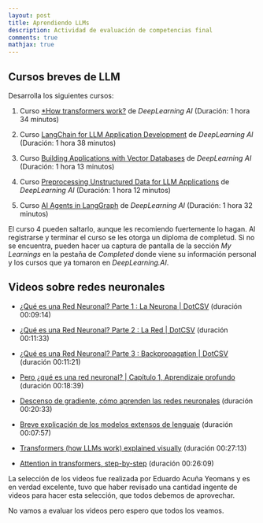 ```yaml
---
layout: post
title: Aprendiendo LLMs
description: Actividad de evaluación de competencias final
comments: true
mathjax: true
---
```



## Cursos breves de LLM

Desarrolla los siguientes cursos:

1. Curso [*How transformers work?](https://www.deeplearning.ai/short-courses/how-transformer-llms-work/) de *DeepLearning AI* (Duración: 1 hora 34 minutos)

2. Curso [LangChain for LLM Application Development](https://www.deeplearning.ai/short-courses/langchain-for-llm-application-development/) de *DeepLearning AI* (Duración: 1 hora 38 minutos)

3. Curso [Building Applications with Vector Databases](https://www.deeplearning.ai/short-courses/building-applications-vector-databases/) de *DeepLearning AI* (Duración: 1 hora 13 minutos)

4. Curso [Preprocessing Unstructured Data for LLM Applications](https://www.deeplearning.ai/short-courses/preprocessing-unstructured-data-for-llm-applications/) de *DeepLearning AI* (Duración: 1 hora 12 minutos)

5. Curso [AI Agents in LangGraph](https://www.deeplearning.ai/short-courses/ai-agents-in-langgraph/) de *DeepLearning AI* (Duración: 1 hora 32 minutos)

El curso 4 pueden saltarlo, aunque les recomiendo fuertemente lo hagan. Al registrarse y terminar el curso se les otorga un diploma de completud. Si no se encuentra, pueden hacer ua captura de pantalla de la sección *My Learnings* en la pestaña de *Completed* donde viene su información personal y los cursos que ya tomaron en *DeepLearning.AI*.

## Videos sobre redes neuronales

- [¿Qué es una Red Neuronal? Parte 1 : La Neurona | DotCSV](https://www.youtube.com/watch?v=MRIv2IwFTPg) (duración 00:09:14)

- [¿Qué es una Red Neuronal? Parte 2 : La Red | DotCSV](https://www.youtube.com/watch?v=uwbHOpp9xkc) (duración 00:11:33)

- [¿Qué es una Red Neuronal? Parte 3 : Backpropagation | DotCSV](https://www.youtube.com/watch?v=eNIqz_noix8) (duración 00:11:21)

- [Pero ¿qué es una red neuronal? | Capítulo 1, Aprendizaje profundo](https://youtu.be/aircAruvnKk?si=LrrkMaxGwTC6zhl2) (duración 00:18:39)

- [Descenso de gradiente, cómo aprenden las redes neuronales](https://youtu.be/IHZwWFHWa-w?si=rm_zN4DkSUQfEClb) (duración 00:20:33)

- [Breve explicación de los modelos extensos de lenguaje](https://youtu.be/LPZh9BOjkQs?si=f8qgSmXiQ0h8ObwS) (duración 00:07:57)

- [Transformers (how LLMs work) explained visually](https://youtu.be/wjZofJX0v4M?si=REiQGkjWmyck4Egg) (duración 00:27:13)

- [Attention in transformers, step-by-step](https://youtu.be/eMlx5fFNoYc?si=rGJOlG_JuKWZTUa4) (duración 00:26:09)

La selección de los videos fue realizada por Eduardo Acuña Yeomans y es en verdad excelente, tuvo que haber revisado una cantidad ingente de videos para hacer esta selección, que todos debemos de aprovechar.

No vamos a evaluar los videos pero espero que todos los veamos.